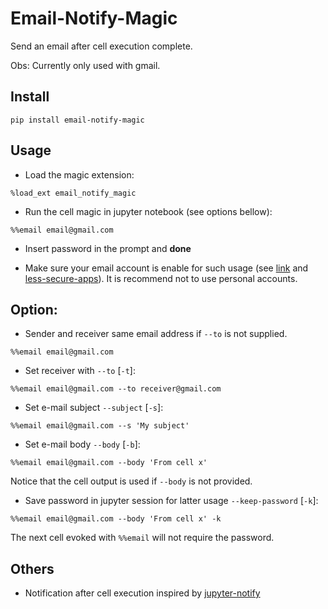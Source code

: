 # Email-Notify-Magic

Send an email after cell execution complete.

Obs: Currently only used with gmail.

## Install

```
pip install email-notify-magic
```

## Usage

- Load the magic extension:

```
%load_ext email_notify_magic
```

- Run the cell magic in jupyter notebook (see options bellow):

```
%%email email@gmail.com
```

- Insert password in the prompt and **done**

- Make sure your email account is enable for such usage (see [link](https://realpython.com/python-send-email/) and [less-secure-apps](https://myaccount.google.com/lesssecureapps)). It is recommend not to use personal accounts.

## Option:

- Sender and receiver same email address if `--to` is not supplied.

```
%%email email@gmail.com
```

- Set receiver with `--to` [`-t`]:

```
%%email email@gmail.com --to receiver@gmail.com
```

- Set e-mail subject `--subject` [`-s`]:

```
%%email email@gmail.com --s 'My subject'
```

- Set e-mail body `--body` [`-b`]:

```
%%email email@gmail.com --body 'From cell x'
```

Notice that the cell output is used if `--body` is not provided.

- Save password in jupyter session for latter usage `--keep-password` [`-k`]:

```
%%email email@gmail.com --body 'From cell x' -k
```

The next cell evoked with `%%email` will not require the password.


## Others

- Notification after cell execution inspired by [jupyter-notify](https://github.com/ShopRunner/jupyter-notify)
